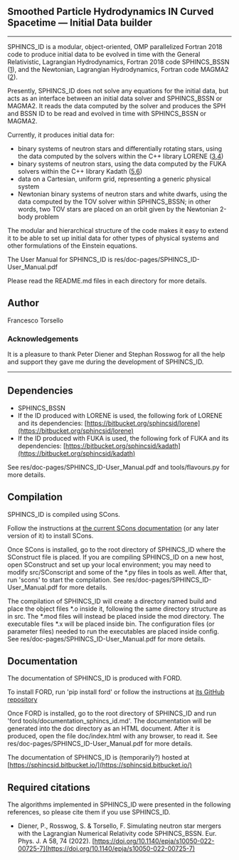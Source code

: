 ## **S**moothed **P**article **H**ydrodynamics **IN** **C**urved **S**pacetime &mdash; **I**nitial **D**ata builder
___

SPHINCS_ID is a modular, object-oriented, OMP parallelized Fortran 2018 code to produce initial data to be evolved in time with the General Relativistic, Lagrangian Hydrodynamics, Fortran 2018 code SPHINCS_BSSN ([1][1]), and the Newtonian, Lagrangian Hydrodynamics, Fortran code MAGMA2 ([2][2]).

Presently, SPHINCS_ID does not solve any equations for the initial data, but acts as an interface between an initial data solver and SPHINCS_BSSN or MAGMA2. It reads the data computed by the solver and produces the SPH and BSSN ID to be read and evolved in time with SPHINCS_BSSN or MAGMA2.

Currently, it produces initial data for:

  - binary systems of neutron stars and differentially rotating stars, using the data computed by the solvers within the C++ library LORENE ([3][3],[4][4])
  - binary systems of neutron stars, using the data computed by the FUKA solvers within the C++ library Kadath ([5][5],[6][6])
  - data on a Cartesian, uniform grid, representing a generic physical system
  - Newtonian binary systems of neutron stars and white dwarfs, using the data computed by the TOV solver within SPHINCS_BSSN; in other words, two TOV stars are placed on an orbit given by the Newtonian 2-body problem

The modular and hierarchical structure of the code makes it easy to extend it to be able to set up initial data for other types of physical systems and other formulations of the Einstein equations.

The User Manual for SPHINCS_ID is res/doc-pages/SPHINCS_ID-User_Manual.pdf

Please read the README.md files in each directory for more details.

## Author

Francesco Torsello

### Acknowledgements

It is a pleasure to thank Peter Diener and Stephan Rosswog for all the help and support they gave me during the development of SPHINCS_ID.
___

## Dependencies

  - SPHINCS_BSSN
  - If the ID produced with LORENE is used, the following fork of LORENE and its dependencies: [https://bitbucket.org/sphincsid/lorene](https://bitbucket.org/sphincsid/lorene)
  - If the ID produced with FUKA is used, the following fork of FUKA and its dependencies: [https://bitbucket.org/sphincsid/kadath](https://bitbucket.org/sphincsid/kadath)
  
See res/doc-pages/SPHINCS_ID-User_Manual.pdf and tools/flavours.py for more details.

## Compilation

SPHINCS_ID is compiled using SCons.

Follow the instructions at [the current SCons documentation](https://scons.org/doc/production/HTML/scons-user/index.html) (or any later version of it) to install SCons.

Once SCons is installed, go to the root directory of SPHINCS_ID where the SConstruct file is placed. If you are compiling SPHINCS_ID on a new host, open SConstruct and set up your local environment; you may need to modify src/SConscript and some of the \*.py files in tools as well. After that, run 'scons' to start the compilation. See res/doc-pages/SPHINCS_ID-User_Manual.pdf for more details.

The compilation of SPHINCS_ID will create a directory named build and place the object files \*.o inside it, following the same directory structure as in src. The \*.mod files will instead be placed inside the mod directory. The executable files \*.x will be placed inside bin. The configuration files (or parameter files) needed to run the executables are placed inside config. See res/doc-pages/SPHINCS_ID-User_Manual.pdf for more details.

## Documentation

The documentation of SPHINCS_ID is produced with FORD.

To install FORD, run 'pip install ford' or follow the instructions at [its GitHub repository](https://github.com/Fortran-FOSS-Programmers/ford)

Once FORD is installed, go to the root directory of SPHINCS_ID and run 'ford tools/documentation_sphincs_id.md'. The documentation will be generated into the doc directory as an HTML document. After it is produced, open the file doc/index.html with any browser, to read it. See res/doc-pages/SPHINCS_ID-User_Manual.pdf for more details. 

The documentation of SPHINCS_ID is (temporarily?) hosted at [https://sphincsid.bitbucket.io/](https://sphincsid.bitbucket.io/)

## Required citations

The algorithms implemented in SPHINCS_ID were presented in the following references, so please cite them if you use SPHINCS_ID.

  - Diener, P., Rosswog, S. & Torsello, F. Simulating neutron star mergers with the Lagrangian Numerical Relativity code SPHINCS_BSSN. Eur. Phys. J. A 58, 74 (2022). [https://doi.org/10.1140/epja/s10050-022-00725-7](https://doi.org/10.1140/epja/s10050-022-00725-7)


[1]: <https://iopscience.iop.org/article/10.1088/1361-6382/abee65>
[2]: <https://academic.oup.com/mnras/article/498/3/4230/5897370>
[3]: <https://lorene.obspm.fr/>
[4]: <https://arxiv.org/abs/gr-qc/0007028>
[5]: <https://kadath.obspm.fr/fuka/>
[6]: <https://arxiv.org/abs/2103.09911>
[7]: <https://www.gnu.org/licenses/gpl-3.0.en.html>
